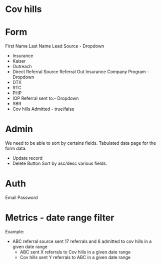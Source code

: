 # Cov hills

# Form

First Name
Last Name
Lead Source - Dropdown
- Insurance
- Kaiser
- Outreach
- Direct
Referral Source
Referral Out
Insurance Company
Program - Dropdown
- DTX
- RTC
- PHP
- IOP
Referral sent to:- Dropdown
- SBR
- Cov hills
Admitted - true/false

# Admin
We need to be able to sort by certains fields.
Tabulated data page for the form data.
- Update record
- Delete Button
Sort by asc/desc various fields.

# Auth
Email
Password

# Metrics - date range filter
Example:
- ABC referral source sent 17 referrals and 6 admitted to cov hills in a given date range
  - ABC sent X referrals to Cov hills in a given date range
  - Cov hills sent Y referrals to ABC in a given date range





